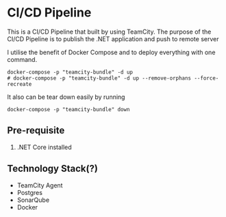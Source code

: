 # CI/CD Pipeline
This is a CI/CD Pipeline that built by using TeamCity.
The purpose of the CI/CD Pipeline is to publish the .NET application and push to remote server

I utilise the benefit of Docker Compose and to deploy everything with one command.
```
docker-compose -p "teamcity-bundle" -d up
# docker-compose -p "teamcity-bundle" -d up --remove-orphans --force-recreate 
```

It also can be tear down easily by running
```
docker-compose -p "teamcity-bundle" down
```

## Pre-requisite
1. .NET Core installed

## Technology Stack(?)
- TeamCity Agent
- Postgres
- SonarQube
- Docker